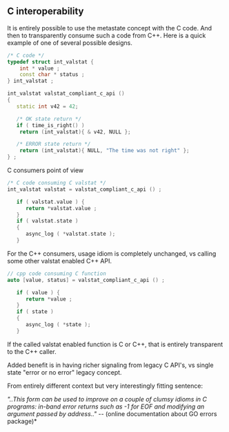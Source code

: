 ## C interoperability

It is entirely possible to use the metastate concept with the C code. And then to transparently consume such a code from C++. Here is a quick example of one of several possible designs.

```cpp
/* C code */
typedef struct int_valstat {
    int * value ;
    const char * status ;
} int_valstat ;

int_valstat valstat_compliant_c_api () 
{
   static int v42 = 42;

   /* OK state return */
   if ( time_is_right() )
    return (int_valstat){ & v42, NULL };

   /* ERROR state return */
    return (int_valstat){ NULL, "The time was not right" };
} ;
```
C consumers point of view
```cpp
/* C code consuming C valstat */
int_valstat valstat = valstat_compliant_c_api () ;

   if ( valstat.value ) {
      return *valstat.value ;
   } 
   if ( valstat.state ) 
   {
      async_log ( *valstat.state );
   }

```
For the C++ consumers, usage idiom is completely unchanged, vs calling some other valstat enabled C++ API.
```cpp
// cpp code consuming C function
auto [value, status] = valstat_compliant_c_api () ;

   if ( value ) {
      return *value ;
   } 
   if ( state ) 
   {
      async_log ( *state );
   }

```
If the called valstat enabled function is C or C++, that is entirely transparent to the C++ caller.

Added benefit is in having richer signaling from legacy C API's, vs single state "error or no error" legacy concept.

From entirely different context but very interestingly fitting sentence:

*"..This form can be used to improve on a couple of clumsy idioms in C programs: in-band error returns such as -1 for EOF and modifying an argument passed by address.."* -- (online documentation about GO errors package)*